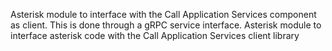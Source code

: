Asterisk module to interface with the Call Application Services component as client. This is done through a gRPC service interface.
Asterisk module to interface asterisk code with the Call Application Services client library
